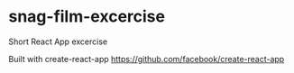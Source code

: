 # snag-film-excercise
Short React App excercise

Built with create-react-app https://github.com/facebook/create-react-app